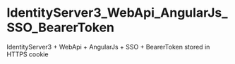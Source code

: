 # IdentityServer3_WebApi_AngularJs_SSO_BearerToken

IdentityServer3 + WebApi + AngularJs + SSO + BearerToken stored in HTTPS cookie

